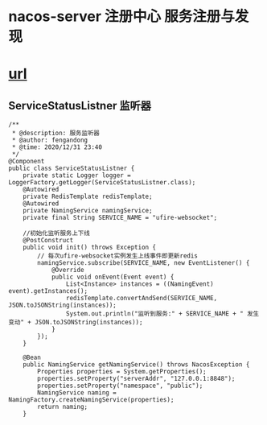 # nacos-server  注册中心  服务注册与发现
# [url](http://nacos.ufiredong.cn/)
## ServiceStatusListner 监听器
    /**
     * @description: 服务监听器
     * @author: fengandong
     * @time: 2020/12/31 23:40
     */
    @Component
    public class ServiceStatusListner {
        private static Logger logger = LoggerFactory.getLogger(ServiceStatusListner.class);
        @Autowired
        private RedisTemplate redisTemplate;
        @Autowired
        private NamingService namingService;
        private final String SERVICE_NAME = "ufire-websocket";
    
        //初始化监听服务上下线
        @PostConstruct
        public void init() throws Exception {
            // 每次ufire-websocket实例发生上线事件即更新redis
            namingService.subscribe(SERVICE_NAME, new EventListener() {
                @Override
                public void onEvent(Event event) {
                    List<Instance> instances = ((NamingEvent) event).getInstances();
                    redisTemplate.convertAndSend(SERVICE_NAME, JSON.toJSONString(instances));
                    System.out.println("监听到服务:" + SERVICE_NAME + " 发生变动" + JSON.toJSONString(instances));
                }
            });
        }
    
        @Bean
        public NamingService getNamingService() throws NacosException {
            Properties properties = System.getProperties();
            properties.setProperty("serverAddr", "127.0.0.1:8848");
            properties.setProperty("namespace", "public");
            NamingService naming = NamingFactory.createNamingService(properties);
            return naming;
        }
    
    

